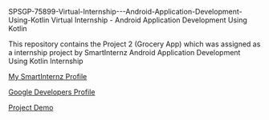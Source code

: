 SPSGP-75899-Virtual-Internship---Android-Application-Development-Using-Kotlin
Virtual Internship - Android Application Development Using Kotlin

This repository contains the Project 2 (Grocery App) which was assigned as a internship project by SmartInternz Android Application Development Using Kotlin Internship

[My SmartInternz Profile](https://smartinternz.com/student-profile/feed/U0IyMDIyMDIyNjcwNw==)

[Google Developers Profile](https://developers.google.com/profile/u/me)

[Project Demo](https://youtu.be/R7jm9tLcrkU)
